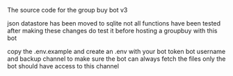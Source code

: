 The source code for the group buy bot v3

json datastore has been moved to sqlite not all functions have been tested after making these changes do test it before hosting a groupbuy with this bot

copy the .env.example and create an .env with your bot token bot username and backup channel to make sure the bot can always fetch the files only the bot should have access to this channel
